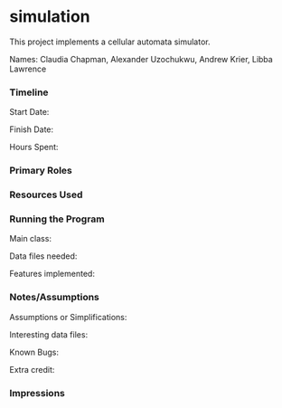 simulation
====

This project implements a cellular automata simulator.

Names: Claudia Chapman, Alexander Uzochukwu, Andrew Krier, Libba Lawrence

### Timeline

Start Date: 

Finish Date: 

Hours Spent:

### Primary Roles


### Resources Used


### Running the Program

Main class:

Data files needed: 

Features implemented:



### Notes/Assumptions

Assumptions or Simplifications:

Interesting data files:

Known Bugs:

Extra credit:


### Impressions

